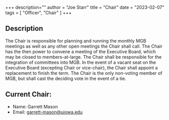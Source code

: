 +++
description=""
author = "Joe Starr"
title = "Chair"
date = "2023-02-07"
tags = [
    "Officer",
    "Chair"
]
+++

## Description

The Chair is responsible for planning and running the monthly MGB meetings as well as any other open meetings the Chair shall call. The Chair has the then power to convene a meeting of the Executive Board, which may be closed to members-at-large. The Chair shall be responsible for the integration of committees into MGB. In the event of a vacant seat on the Executive Board (excepting Chair or vice-chair), the Chair shall appoint a replacement to finish the term. The Chair is the only non-voting member of MGB, but shall cast the deciding vote in the event of a tie.

## Current Chair:

- Name: Garrett Mason
- Email: garrett-mason@uiowa.edu



